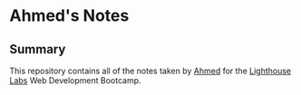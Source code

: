 # Ahmed's Notes
## Summary
This repository contains all of the notes taken by [Ahmed](https://github.com/zMollaz) for the [Lighthouse Labs](https://www.lighthouselabs.ca/) Web Development Bootcamp.
